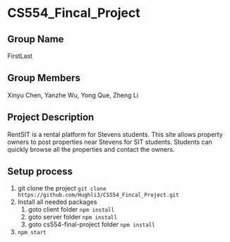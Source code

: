 # CS554_Fincal_Project

## Group Name 
FirstLast

## Group Members 
Xinyu Chen, Yanzhe Wu, Yong Que, Zheng Li

## Project Description 
RentSIT is a rental platform for Stevens students. This site allows property owners to post properties near Stevens for SIT students. Students can quickly browse all the properties and contact the owners.

## Setup process
1. git clone the project `git clone https://github.com/Hughli3/CS554_Fincal_Project.git`
2. Install all needed packages
   1. goto client folder `npm install`
   2. goto server folder `npm install`
   3. goto cs554-final-project folder `npm install`
3. `npm start`